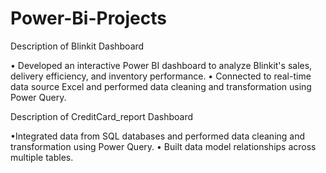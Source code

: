 # Power-Bi-Projects
Description of Blinkit Dashboard

• Developed an interactive Power BI dashboard to analyze Blinkit's sales, delivery efficiency, and inventory performance.
• Connected to real-time data source Excel and performed data cleaning and transformation using Power Query.

Description of CreditCard_report Dashboard

•Integrated data from SQL databases and performed data cleaning and transformation using Power Query.
• Built data model relationships across multiple tables.
